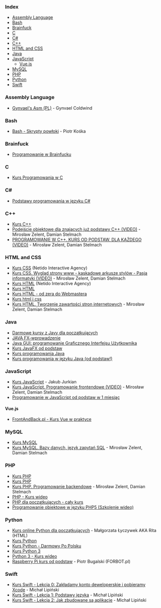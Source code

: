 ### Index

* [Assembly Language](#assembly-language)
* [Bash](#bash)
* [Brainfuck](#brainfuck)
* [C](#c)
* [C#](#csharp)
* [C++](#cpp)
* [HTML and CSS](#html-and-css)
* [Java](#java)
* [JavaScript](#javascript)
    * [Vue.js](#vuejs)
* [MySQL](#mysql)
* [PHP](#php)
* [Python](#python)
* [Swift](#swift)


### Assembly Language

* [Gynvael's Asm (PL)](https://www.youtube.com/playlist?list=PL7CA8FE35B665D4DD) - Gynvael Coldwind


### Bash

* [Bash - Skrypty powłoki](https://www.youtube.com/playlist?list=PLh6V3IQZSBSbls0j9DdkCpbbqQsBUzh4-) - Piotr Kośka


### Brainfuck

* [Programowanie w Brainfucku](https://www.youtube.com/watch?v=dzFgY4JsZe8)


### C

* [Kurs Programowania w C](https://www.youtube.com/playlist?list=PLgeFsJ0yZyikV_e8YDl5rixXu-H6wFIIZ)


### <a id="csharp"></a>C\#

* [Podstawy programowania w języku C#](https://www.youtube.com/playlist?list=PLk5dbESAmUZh1cLITav0ZmDEqRujsPa93)


### <a id="cpp"></a>C++

* [Kurs C++](https://www.youtube.com/playlist?list=PLE84826ABF088F7E8)
* [Podejście obiektowe dla znających już podstawy C++ (VIDEO)](https://www.youtube.com/playlist?list=PLOYHgt8dIdozvOVheSRb_qPVU-4ZJA7uB) - Mirosław Zelent, Damian Stelmach
* [PROGRAMOWANIE W C++. KURS OD PODSTAW, DLA KAŻDEGO (VIDEO)](https://www.youtube.com/playlist?list=PLOYHgt8dIdoxx0Y5wzs7CFpmBzb40PaDo) - Mirosław Zelent, Damian Stelmach


### HTML and CSS

* [Kurs CSS](http://www.kurshtmlcss.pl/kurs-css) (Netido Interactive Agency)
* [Kurs CSS. Wygląd strony www - kaskadowe arkusze stylów - Pasja informatyki (VIDEO)](https://www.youtube.com/playlist?list=PLOYHgt8dIdow6b2Qm3aTJbKT2BPo5iybv) - Mirosław Zelent, Damian Stelmach
* [Kurs HTML](http://www.kurshtmlcss.pl/kurs-html) (Netido Interactive Agency)
* [Kurs HTML](https://www.youtube.com/playlist?list=PLpwxuvBp359NntV2cLO5LaH6tmd6efmHH)
* [Kurs HTML - od zera do Webmastera](https://www.youtube.com/playlist?list=PL0zYPqHK5yJWsIn3PIproSyxO3nchPd99)
* [Kurs html i css](https://www.youtube.com/playlist?list=PLs8Otihb6zvfosmWesJ_lkJS_HzL58gSS)
* [Kurs HTML. Tworzenie zawartości stron internetowych](https://www.youtube.com/playlist?list=PLOYHgt8dIdox9Qq3X9iAdSVekS_5Vcp5r) - Mirosław Zelent, Damian Stelmach


### Java

* [Darmowe kursy z Javy dla początkujących](http://programowaniejava.pl/edukacja/darmowe-szkolenia.html)
* [JAVA FX-wprowadzenie](https://www.youtube.com/playlist?list=PL-ikpm9wGd1HkA9PvGTYWZHtO-Xq_i_Mw)
* [Java GUI: programowanie Graficznego Interfejsu Użytkownika](https://www.youtube.com/playlist?list=PL3298E3EB8CFDE9BA)
* [Kurs JavaFX od podstaw](https://www.youtube.com/playlist?list=PLpzwMkmxJDUwQuQR7Rezut5UE_8UGDxkU)
* [Kurs programowania Java](https://www.youtube.com/playlist?list=PLED70A92187B1406A)
* [Kurs programowania w języku Java (od podstaw!)](https://www.youtube.com/playlist?list=PLTs20Q-BTEMMJHb4GWFT34PAWxYyzndIY)


### JavaScript

* [Kurs JavaScript](https://www.youtube.com/playlist?list=PLGjoxB-1BV8IKoG_fb934nZXSVi_v-4yg) - Jakub Jurkian
* [Kurs JavaScript. Programowanie frontendowe (VIDEO)](https://www.youtube.com/playlist?list=PLOYHgt8dIdoxTUYuHS9ZYNlcJq5R3jBsC) - Mirosław Zelent, Damian Stelmach
* [Programowanie w JavaScript od podstaw w 1 miesiąc](https://www.youtube.com/playlist?list=PLTs20Q-BTEMPRSzhrlAuu7yus1BuOLVrS)


#### Vue.js

* [FrontAndBack.pl - Kurs Vue w praktyce](https://frontandback.pl/tags/kurs-vue-w-praktyce/)


### MySQL

* [Kurs MySQL](https://www.youtube.com/playlist?list=PL748D0ACBEC371708)
* [Kurs MySQL. Bazy danych, język zapytań SQL](https://www.youtube.com/playlist?list=PLOYHgt8dIdoymv-Wzvs8M-OsKFD31VTVZ) - Mirosław Zelent, Damian Stelmach


### PHP

* [Kurs PHP](https://www.youtube.com/playlist?list=PLE974A9BEF34A967A)
* [Kurs PHP](https://www.youtube.com/playlist?list=PLD54FE15FA250C6C0)
* [Kurs PHP. Programowanie backendowe](https://www.youtube.com/playlist?list=PLOYHgt8dIdox81dbm1JWXQbm2geG1V2uh) - Mirosław Zelent, Damian Stelmach
* [PHP - Kurs wideo](https://www.youtube.com/playlist?list=PLbOPmSDkHx2qfl91W8DFF3jhgjhWv6fkm)
* [PHP dla początkujących - cały kurs](https://www.youtube.com/playlist?list=PL3pH4hKPTCS2XfwSI1VTRvP8xNtzY3gpi)
* [Programowanie obiektowe w języku PHP5 (Szkolenie wideo)](https://www.youtube.com/playlist?list=PL_nu3rOfoPo4HIKGae-kSrJL-ebG7vyQ6)


### Python

* [Kurs online Python dla początkujących](https://www.flynerd.pl/tag/python-kurs) - Małgorzata Łyczywek AKA Rita (HTML)
* [Kurs Python](https://www.youtube.com/playlist?list=PL3yDCQ6GKeEyBOF0gZyBvihDv6n0GNsdm)
* [Kurs Python - Darmowy Po Polsku](https://www.youtube.com/playlist?list=PL_dDQ_G9rdI6dQsDkwqSQyAeXY3uUrWzp)
* [Kurs Python 3](https://www.youtube.com/playlist?list=PLdBHMlEKo8UcOaykMssI1_X6ui0tzTNoH)
* [Python 3 - Kurs wideo](https://www.youtube.com/playlist?list=PLbOPmSDkHx2pCboufcEKkinpUuramshmr)
* [Raspberry Pi kurs od podstaw](https://forbot.pl/blog/kurs-raspberry-pi-od-podstaw-wstep-spis-tresci-id23139) - Piotr Bugalski (FORBOT.pl)


### Swift

* [Kurs Swift - Lekcja 0: Zakładamy konto deweloperskie i pobieramy Xcode](https://myapple.pl/posts/8599-kurs-swift-lekcja-0-zakladamy-konto-deweloperskie-i-pobieramy-xcode) - Michał Lipiński
* [Kurs Swift - Lekcja 1: Podstawy języka](https://myapple.pl/posts/8600-kurs-swift-lekcja-1-podstawy-jezyka) - Michał Lipiński
* [Kurs Swift - Lekcja 2: Jak zbudowane są aplikacje](https://myapple.pl/posts/8601-kurs-swift-lekcja-2-jak-zbudowane-sa-aplikacje) - Michał Lipiński
